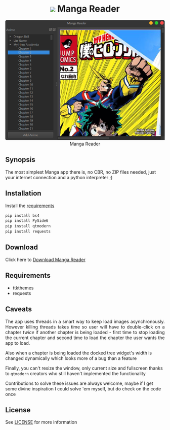 
<h1 align='center'> <img width=32 src='icon.ico'> Manga Reader</h1>
<p align='center'>
    <img src='../../_img/manga_reader.PNG'><br>
    Manga Reader
</p>

## Synopsis

The most simplest Manga app there is, no CBR, no ZIP files needed, just your internet connection and a python interpreter ;)

## Installation

Install the [requirements](#requirements)
```bash
pip install bs4
pip install PySide6
pip install qtmodern
pip install requests
```

## Download

Click here to [Download Manga Reader](https://downgit.github.io/#/home?url=https://github.com/besnoi/pyapps/tree/main/src/Manga%20Reader)

## Requirements
- ttkthemes
- requests

## Caveats

<p align='justify'>
The app uses threads in a smart way to keep load images asynchronously. However killing threads takes time so user will have to double-click on a chapter <em>twice</em> if another chapter is being loaded - first time to stop loading the current chapter and second time to load the chapter the user wants the app to load. 

Also when a chapter is being loaded the docked tree widget's width is changed dynamically which looks more of a bug than a feature 

Finally, you can't resize the window, only current size and fullscreen thanks to `qtmodern` creators who still haven't implemented the functionality

Contributions to solve these issues are always welcome, maybe if I get some divine inspiration I could solve 'em myself, but do check on the code once
</p>

## License

See [LICENSE](https://github.com/besnoi/pyApps/blob/main/LICENSE) for more information
